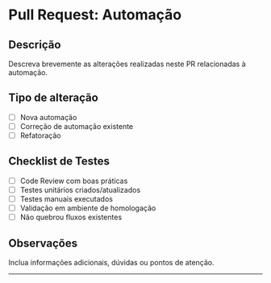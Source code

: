 # Pull Request: Automação

## Descrição

Descreva brevemente as alterações realizadas neste PR relacionadas à automação.

## Tipo de alteração

- [ ] Nova automação
- [ ] Correção de automação existente
- [ ] Refatoração

## Checklist de Testes

- [ ] Code Review com boas práticas
- [ ] Testes unitários criados/atualizados
- [ ] Testes manuais executados
- [ ] Validação em ambiente de homologação
- [ ] Não quebrou fluxos existentes

## Observações

Inclua informações adicionais, dúvidas ou pontos de atenção.

---
